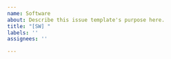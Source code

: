 ```yaml
---
name: Software
about: Describe this issue template's purpose here.
title: "[SW] "
labels: ''
assignees: ''

---
```



